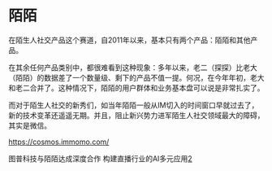 # 陌陌

在陌生人社交产品这个赛道，自2011年以来，基本只有两个产品：陌陌和其他产品。

在其余任何产品类别中，都很难看到这种现象：多年以来，老二（探探）比老大（陌陌）的数据差了一个数量级、剩下的产品不值一提。何况，在今年年初，老大和老二合并了。这种情况下，陌陌的用户群体和业务基本盘可以说是非常扎实了。

而对于陌生人社交的新秀们，如当年陌陌一般从IM切入的时间窗口早就过去了，新的技术变革还遥遥无期。并且，阻止新兴势力进军陌生人社交领域最大的障碍，其实是微信。

https://cosmos.immomo.com/

图普科技与陌陌达成深度合作 构建直播行业的AI多元应用[2]

[1]: http://www.woshipm.com/it/1739132.html
[2]: https://www.tuputech.com/newsinfo/1344112.html?templateId=1133604

